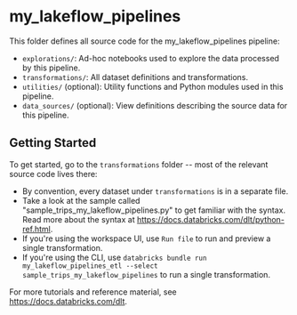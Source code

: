 # my_lakeflow_pipelines

This folder defines all source code for the my_lakeflow_pipelines pipeline:

- `explorations/`: Ad-hoc notebooks used to explore the data processed by this pipeline.
- `transformations/`: All dataset definitions and transformations.
- `utilities/` (optional): Utility functions and Python modules used in this pipeline.
- `data_sources/` (optional): View definitions describing the source data for this pipeline.

## Getting Started

To get started, go to the `transformations` folder -- most of the relevant source code lives there:

* By convention, every dataset under `transformations` is in a separate file.
* Take a look at the sample called "sample_trips_my_lakeflow_pipelines.py" to get familiar with the syntax.
  Read more about the syntax at https://docs.databricks.com/dlt/python-ref.html.
* If you're using the workspace UI, use `Run file` to run and preview a single transformation.
* If you're using the CLI, use `databricks bundle run my_lakeflow_pipelines_etl --select sample_trips_my_lakeflow_pipelines` to run a single transformation.

For more tutorials and reference material, see https://docs.databricks.com/dlt.
